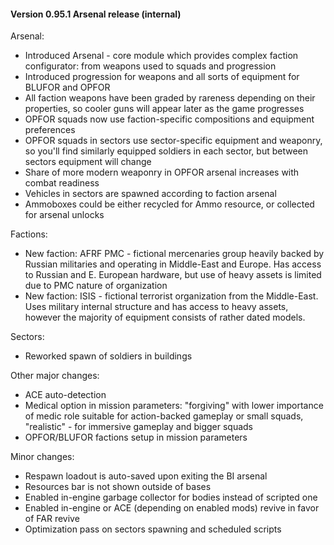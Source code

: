 #### Version 0.95.1 Arsenal release (internal)

Arsenal:
  * Introduced Arsenal - core module which provides complex faction configurator: from weapons used to squads and progression
  * Introduced progression for weapons and all sorts of equipment for BLUFOR and OPFOR
  * All faction weapons have been graded by rareness depending on their properties, so cooler guns will appear later as the game progresses
  * OPFOR squads now use faction-specific compositions and equipment preferences
  * OPFOR squads in sectors use sector-specific equipment and weaponry, so you'll find similarly equipped soldiers in each sector, but between sectors equipment will change
  * Share of more modern weaponry in OPFOR arsenal increases with combat readiness
  * Vehicles in sectors are spawned according to faction arsenal
  * Ammoboxes could be either recycled for Ammo resource, or collected for arsenal unlocks

Factions:
  * New faction: AFRF PMC - fictional mercenaries group heavily backed by Russian militaries and operating in Middle-East and Europe. Has access to Russian and E. European hardware, but use of heavy assets is limited due to PMC nature of organization
  * New faction: ISIS - fictional terrorist organization from the Middle-East. Uses military internal structure and has access to heavy assets, however the majority of equipment consists of rather dated models.

Sectors:
  * Reworked spawn of soldiers in buildings

Other major changes:
  * ACE auto-detection
  * Medical option in mission parameters: "forgiving" with lower importance of medic role suitable for action-backed gameplay or small squads, "realistic" - for immersive gameplay and bigger squads
  * OPFOR/BLUFOR factions setup in mission parameters

Minor changes:
  * Respawn loadout is auto-saved upon exiting the BI arsenal
  * Resources bar is not shown outside of bases
  * Enabled in-engine garbage collector for bodies instead of scripted one
  * Enabled in-engine or ACE (depending on enabled mods) revive in favor of FAR revive
  * Optimization pass on sectors spawning and scheduled scripts
